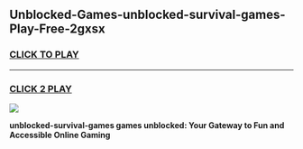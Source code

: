 
## Unblocked-Games-unblocked-survival-games-Play-Free-2gxsx
<h3>
<a href="https://premium76.site?title=unblocked-survival-games&ref=18A1">CLICK TO PLAY</a></h3>
<hr>

<h3>
<a href="https://premium76.site?title=unblocked-survival-games&ref=18A1">CLICK 2 PLAY</a>
  
</h3>

<a href="https://premium76.site?title=unblocked-survival-games&ref=18A1"><img src="https://clearcache.store/games.png"></a>


**unblocked-survival-games games unblocked: Your Gateway to Fun and Accessible Online Gaming**
